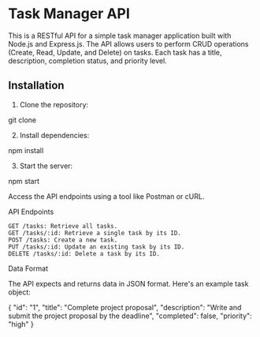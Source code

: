# Task Manager API

This is a RESTful API for a simple task manager application built with Node.js and Express.js. The API allows users to perform CRUD operations (Create, Read, Update, and Delete) on tasks. Each task has a title, description, completion status, and priority level.

## Installation

1. Clone the repository:

git clone <repository-url>

2. Install dependencies:

npm install

3. Start the server:

npm start

Access the API endpoints using a tool like Postman or cURL.

API Endpoints

    GET /tasks: Retrieve all tasks.
    GET /tasks/:id: Retrieve a single task by its ID.
    POST /tasks: Create a new task.
    PUT /tasks/:id: Update an existing task by its ID.
    DELETE /tasks/:id: Delete a task by its ID.

Data Format

The API expects and returns data in JSON format. Here's an example task object:

{
  "id": "1",
  "title": "Complete project proposal",
  "description": "Write and submit the project proposal by the deadline",
  "completed": false,
  "priority": "high"
}

